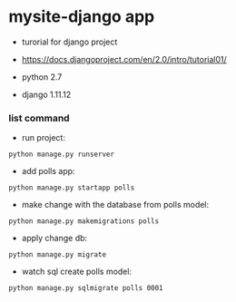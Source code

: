# mysite-django app

* turorial for django project

* https://docs.djangoproject.com/en/2.0/intro/tutorial01/

* python 2.7

* django 1.11.12

### list command

* run project:

`python manage.py runserver`

* add polls app:

`python manage.py startapp polls`

* make change with the database from polls model:

`python manage.py makemigrations polls`

* apply change db:

`python manage.py migrate`

* watch sql create polls model:

`python manage.py sqlmigrate polls 0001`
